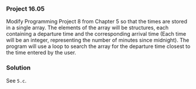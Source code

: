 ### Project 16.05

Modify Programming Project 8 from Chapter 5 so that the times are stored in a
single array. The elements of the array will be structures, each containing a
departure time and the corresponding arrival time (Each time will be an integer,
representing the number of minutes since midnight). The program will use a loop
to search the array for the departure time closest to the time entered by the
user.

### Solution

See `5.c`. 
